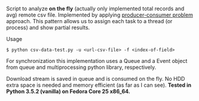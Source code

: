 Script to analyze **on the fly** (actually only implemented total records and avg) remote csv file. Implemented by applying [producer-consumer problem](https://en.wikipedia.org/wiki/Producer%E2%80%93consumer_problem) approach. This pattern allows us to assign each task to a thread (or process) and show partial results.

Usage

```
$ python csv-data-test.py -u <url-csv-file> -f <index-of-field>
```

For synchronization this implementation uses a Queue and a Event object from queue and multiprocessing python library, respectively.

Download stream is saved in queue and is consumed on the fly. No HDD extra space is needed and memory efficient (as far as I can see). **Tested in Python 3.5.2 (vanilla) on Fedora Core 25 x86_64.**